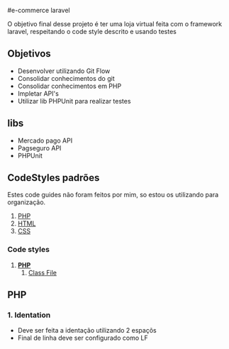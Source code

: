 #e-commerce laravel

O objetivo final desse projeto é ter uma loja virtual feita com o framework laravel, respeitando o code style descrito e usando testes

## Objetivos

- Desenvolver utilizando Git Flow
- Consolidar conhecimentos do git
- Consolidar conhecimentos em PHP
- Impletar API's
- Utilizar lib PHPUnit para realizar testes


## libs
- Mercado pago API
- Pagseguro API
- PHPUnit

## CodeStyles padrões
Estes code guides não foram feitos por mim, so estou os utilizando para organização.
1. <a href="https://gist.github.com/heiswayi/d93744aadd0acc5aa58f" title="Code guide para PHP">PHP</a>
2. <a href="https://codeguide.co/#html" tile="Code Guide para HTMl">HTML</a>
3. <a href="https://codeguide.co/#css" title="Code Guide para CSS">CSS</a>

### Code styles
1. [**PHP**](#1-PHP)
    1. [Class File](#1-class-file)

## PHP
### 1. Identation
- Deve ser feita a identação utilizando 2 espaçõs
- Final de linha deve ser configurado como LF
